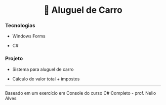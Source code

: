 # <div align="center"> :car: Aluguel de Carro </div>


### Tecnologias

- Windows Forms

- C#



### Projeto

- Sistema para aluguel de carro

- Cálculo do valor total + impostos

<hr> 

Baseado em um exercício em Console do curso C# Completo - prof. Nelio Alves

